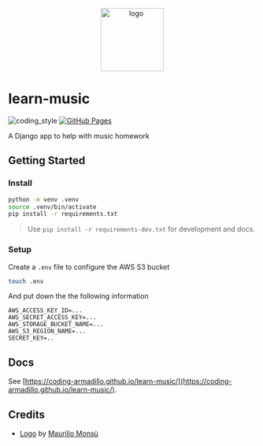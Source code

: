 <div align="center">
    <img src="https://cdn1.iconfinder.com/data/icons/material-apps/512/icon-music-material-design-512.png" alt="logo" height="128">
</div>

# learn-music

![coding_style](https://img.shields.io/badge/code%20style-black-000000.svg)
[![GitHub Pages](https://github.com/coding-armadillo/learn-music/actions/workflows/gh-deploy.yml/badge.svg)](https://github.com/coding-armadillo/learn-music/actions/workflows/gh-deploy.yml)

A Django app to help with music homework

## Getting Started

### Install

```zsh
python -m venv .venv
source .venv/bin/activate
pip install -r requirements.txt
```

> Use `pip install -r requirements-dev.txt` for development and docs.

### Setup

Create a `.env` file to configure the AWS S3 bucket

```zsh
touch .env
```

And put down the the following information

```
AWS_ACCESS_KEY_ID=...
AWS_SECRET_ACCESS_KEY=...
AWS_STORAGE_BUCKET_NAME=...
AWS_S3_REGION_NAME=...
SECRET_KEY=..
```

## Docs

See [https://coding-armadillo.github.io/learn-music/](https://coding-armadillo.github.io/learn-music/).

## Credits

- [Logo][1] by [Maurilio Monsù][2]

[1]: https://www.iconfinder.com/icons/3116880/design_material_music_audio_media_play_square_icon
[2]: https://www.iconfinder.com/maurilio94
